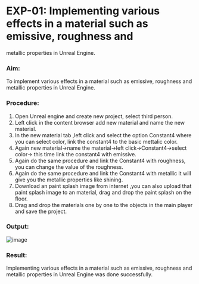 # EXP-01: Implementing various effects in a material such as emissive, roughness and
metallic properties in Unreal Engine.

### Aim:
To implement various effects in a material such as emissive, roughness and metallic
properties in Unreal Engine.
### Procedure:
1. Open Unreal engine and create new project, select third person.
2. Left click in the content browser add new material and name the new material.
3. In the new material tab ,left click and select the option Constant4 where you can select
color, link the constant4 to the basic mettalic color.
4. Again new material->name the material->left click->Constant4->select color-> this
time link the constant4 with emissive.
5. Again do the same procedure and link the Constant4 with roughness, you can change the
value of the roughness.
6. Again do the same procedure and link the Constant4 with metallic it will give you the
metallic properties like shining.
7. Download an paint splash image from internet ,you can also upload that paint splash
image to an material, drag and drop the paint splash on the floor.
8. Drag and drop the materials one by one to the objects in the main player and save the
project.

### Output:
![image](https://github.com/user-attachments/assets/d5411df8-c171-45d9-8c96-45c2dc9cf4cc)


### Result:
Implementing various effects in a material such as emissive, roughness and metallic
properties in Unreal Engine was done successfully.
